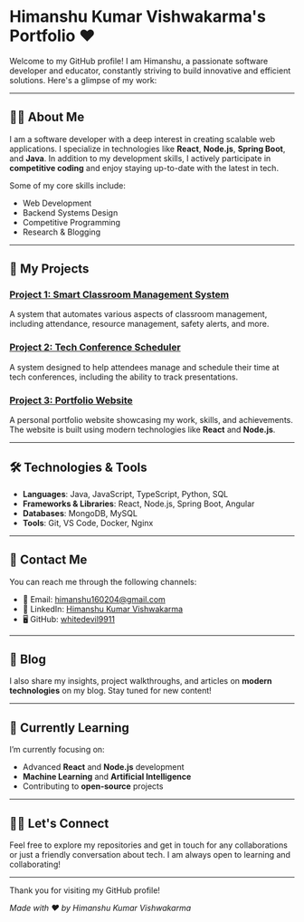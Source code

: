 # Himanshu Kumar Vishwakarma's Portfolio &hearts;

Welcome to my GitHub profile! I am Himanshu, a passionate software developer and educator, constantly striving to build innovative and efficient solutions. Here's a glimpse of my work:

---

## 👨‍💻 About Me

I am a software developer with a deep interest in creating scalable web applications. I specialize in technologies like **React**, **Node.js**, **Spring Boot**, and **Java**. In addition to my development skills, I actively participate in **competitive coding** and enjoy staying up-to-date with the latest in tech.

Some of my core skills include:
- Web Development
- Backend Systems Design
- Competitive Programming
- Research & Blogging

---

## 🚀 My Projects

### [Project 1: Smart Classroom Management System](https://github.com/whitedevil9911/smart-classroom-management-system)
A system that automates various aspects of classroom management, including attendance, resource management, safety alerts, and more.

### [Project 2: Tech Conference Scheduler](https://github.com/whitedevil9911/tech-conference-scheduler)
A system designed to help attendees manage and schedule their time at tech conferences, including the ability to track presentations.

### [Project 3: Portfolio Website](https://github.com/whitedevil9911/portfolio-website)
A personal portfolio website showcasing my work, skills, and achievements. The website is built using modern technologies like **React** and **Node.js**.

---

## 🛠️ Technologies & Tools

- **Languages**: Java, JavaScript, TypeScript, Python, SQL
- **Frameworks & Libraries**: React, Node.js, Spring Boot, Angular
- **Databases**: MongoDB, MySQL
- **Tools**: Git, VS Code, Docker, Nginx

---

## 💬 Contact Me

You can reach me through the following channels:
- 📧 Email: [himanshu160204@gmail.com](mailto:himanshu160204@gmail.com)
- 💼 LinkedIn: [Himanshu Kumar Vishwakarma](https://www.linkedin.com/in/himanshu-kumar-vishwakarma/)
- 🖥️ GitHub: [whitedevil9911](https://github.com/whitedevil9911)

---

## 📜 Blog

I also share my insights, project walkthroughs, and articles on **modern technologies** on my blog. Stay tuned for new content!

---

## 🌱 Currently Learning

I’m currently focusing on:
- Advanced **React** and **Node.js** development
- **Machine Learning** and **Artificial Intelligence**
- Contributing to **open-source** projects

---

## 👨‍🏫 Let's Connect

Feel free to explore my repositories and get in touch for any collaborations or just a friendly conversation about tech. I am always open to learning and collaborating!

---

Thank you for visiting my GitHub profile!

*Made with ❤️ by Himanshu Kumar Vishwakarma*
